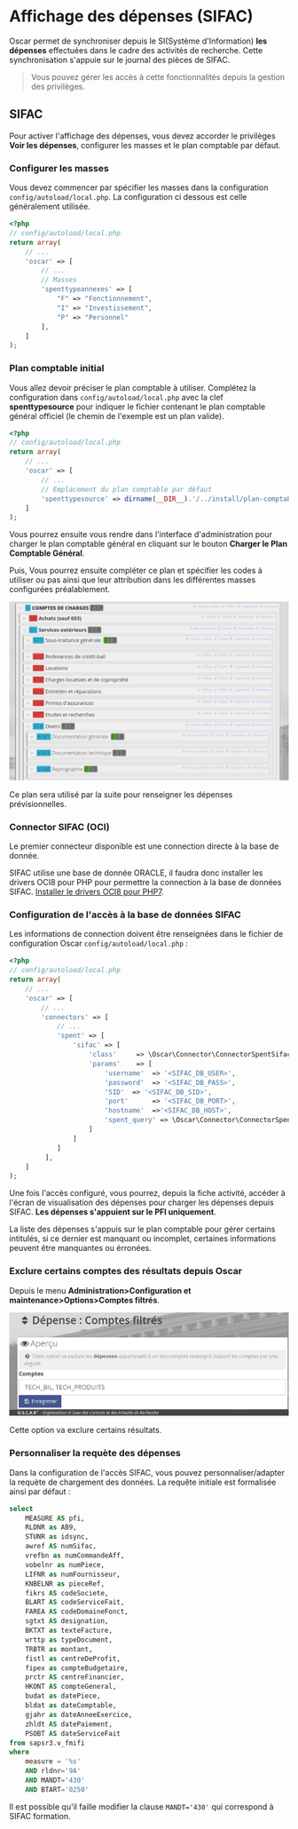 # Affichage des dépenses (SIFAC)

Oscar permet de synchroniser depuis le SI(Système d'Information) **les dépenses** effectuées dans le cadre des activités de recherche. Cette synchronisation s'appuie sur le journal des pièces de SIFAC.

> Vous pouvez gérer les accès à cette fonctionnalités depuis la gestion des privilèges.

## SIFAC

Pour activer l'affichage des dépenses, vous devez accorder le privilèges **Voir les dépenses**, configurer les masses et le plan comptable par défaut.


### Configurer les masses

Vous devez commencer par spécifier les masses dans la configuration `config/autoload/local.php`. La configuration ci dessous est celle généralement utilisée.

```php
<?php
// config/autoload/local.php
return array(
    // ...
    'oscar' => [
        // ...
        // Masses
        'spenttypeannexes' => [
            "F" => "Fonctionnement",
            "I" => "Investissement",
            "P" => "Personnel"
        ],
    ]
);
```


### Plan comptable initial

Vous allez devoir préciser le plan comptable à utiliser. Complétez la configuration dans  `config/autoload/local.php` avec la clef **spenttypesource** pour indiquer le fichier contenant le plan comptable général officiel (le chemin de l'exemple est un plan valide).

```php
<?php
// config/autoload/local.php
return array(
    // ...
    'oscar' => [
        // ...
        // Emplacement du plan comptable par défaut
        'spenttypesource' => dirname(__DIR__).'/../install/plan-comptable.csv',
    ]
);
```

Vous pourrez ensuite vous rendre dans l'interface d'administration pour charger le plan comptable général en cliquant sur le bouton **Charger le Plan Comptable Général**.

Puis, Vous pourrez ensuite compléter ce plan et spécifier les codes à utiliser ou pas ainsi que leur attribution dans les différentes masses configurées préalablement. 

![Type de dépense et configuration des masses](./images/config-type-depenses.png)

Ce plan sera utilisé par la suite pour renseigner les dépenses prévisionnelles.


### Connector SIFAC (OCI)

Le premier connecteur disponible est une connection directe à la base de donnée.

SIFAC utilise une base de donnée ORACLE, il faudra donc installer les drivers OCI8 pour PHP pour permettre la connection à la base de données SIFAC. [Installer le drivers OCI8 pour PHP7](./install-oracle-pp.md).


### Configuration de l'accès à la base de données SIFAC

Les informations de connection doivent être renseignées dans le fichier de configuration Oscar `config/autoload/local.php` : 

```php
<?php
// config/autoload/local.php
return array(
    // ...
    'oscar' => [
        // ...
        'connectors' => [
            // ...
            'spent' => [
                'sifac' => [
                    'class'     => \Oscar\Connector\ConnectorSpentSifacOCI::class,
                    'params'    => [
                        'username'  => '<SIFAC_DB_USER>',
                        'password'  => '<SIFAC_DB_PASS>',
                        'SID'  => '<SIFAC_DB_SID>',
                        'port'      => '<SIFAC_DB_PORT>',
                        'hostname'  =>'<SIFAC_DB_HOST>',
                        'spent_query' => \Oscar\Connector\ConnectorSpentSifacOCI::SPENT_QUERY
                    ]
                ]
            ]
         ],
    ]
);
```

Une fois l'accès configuré, vous pourrez, depuis la fiche activité, accéder à l'écran de visualisation des dépenses pour charger les dépenses depuis SIFAC. **Les dépenses s'appuient sur le PFI uniquement**.

La liste des dépenses s'appuis sur le plan comptable pour gérer certains intitulés, si ce dernier est manquant ou incomplet, certaines informations peuvent être manquantes ou érronées.

### Exclure certains comptes des résultats depuis Oscar

Depuis le menu **Administration>Configuration et maintenance>Options>Comptes filtrés**.

![Filtrer certains comptes dans l'affichage des dépense](./images/depenses-filtres-comptes.png)

Cette option va exclure certains résultats.

### Personnaliser la requète des dépenses

Dans la configuration de l'accès SIFAC, vous pouvez personnaliser/adapter la requète de chargement des données. La requête initiale est formalisée ainsi par défaut : 

```sql
select  
    MEASURE AS pfi,  
    RLDNR as AB9, 
    STUNR as idsync,  
    awref AS numSifac, 
    vrefbn as numCommandeAff, 
    vobelnr as numPiece, 
    LIFNR as numFournisseur, 
    KNBELNR as pieceRef, 
    fikrs AS codeSociete, 
    BLART AS codeServiceFait, 
    FAREA AS codeDomaineFonct, 
    sgtxt AS designation, 
    BKTXT as texteFacture, 
    wrttp as typeDocument, 
    TRBTR as montant, 
    fistl as centreDeProfit, 
    fipex as compteBudgetaire, 
    prctr AS centreFinancier, 
    HKONT AS compteGeneral, 
    budat as datePiece, 
    bldat as dateComptable, 
    gjahr as dateAnneeExercice, 
    zhldt AS datePaiement,  
    PSOBT AS dateServiceFait 
from sapsr3.v_fmifi 
where 
    measure = '%s' 
    AND rldnr='9A' 
    AND MANDT='430' 
    AND BTART='0250'
```

Il est possible qu'il faille modifier la clause `MANDT='430'` qui correspond à SIFAC formation.